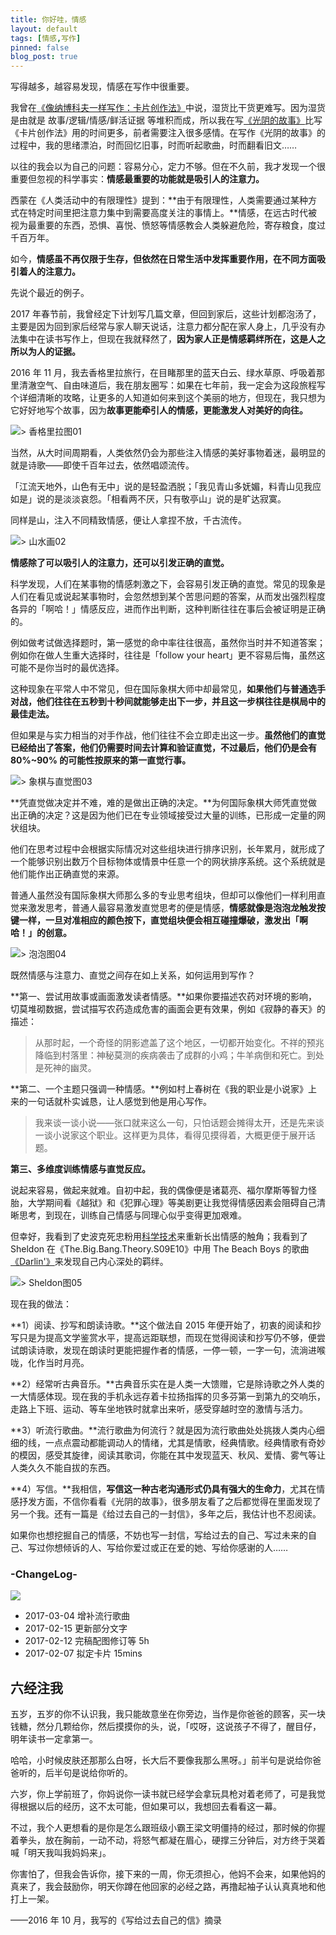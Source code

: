 ```yaml
---
title: 你好哇，情感
layout: default
tags: [情感,写作]
pinned: false
blog_post: true
---
```


写得越多，越容易发现，情感在写作中很重要。

我曾在[《像纳博科夫一样写作：卡片创作法》](http://mp.weixin.qq.com/s?__biz=MzA4MTQ0NDQxNg==&mid=2650639168&idx=1&sn=a612b22c336488479b91505978feab40&chksm=879dc06fb0ea497984d5760371bd8e5c0e6b050a8237c7859f48bdc72141650eab719eb6e7f5#rd)中说，湿货比干货更难写。因为湿货是由就是 故事/逻辑/情感/鲜活证据 等堆积而成，所以我在写[《光阴的故事》](http://mp.weixin.qq.com/s?__biz=MzA4MTQ0NDQxNg==&mid=2650639252&idx=1&sn=bbf78e3ed807f77a04fc9bd10a5d98c6&chksm=879dc0bbb0ea49adf31cb4bb6b3307472f08bdc6d443ee77c3b2bf23929d131315e0dd90e8c1#rd)比写《卡片创作法》用的时间更多，前者需要注入很多感情。在写作《光阴的故事》的过程中，我的思绪漂泊，时而回忆旧事，时而听起歌曲，时而翻看旧文……

以往的我会以为自己的问题：容易分心，定力不够。但在不久前，我才发现一个很重要但忽视的科学事实：**情感最重要的功能就是吸引人的注意力。**

西蒙在《人类活动中的有限理性》提到：**由于有限理性，人类需要通过某种方式在特定时间里把注意力集中到需要高度关注的事情上。**情感，在远古时代被视为最重要的东西，恐惧、喜悦、愤怒等情感教会人类躲避危险，寄存粮食，度过千百万年。

如今，**情感虽不再仅限于生存，但依然在日常生活中发挥重要作用，在不同方面吸引着人的注意力。**

先说个最近的例子。

2017 年春节前，我曾经定下计划写几篇文章，但回到家后，这些计划都泡汤了，主要是因为回到家后经常与家人聊天说话，注意力都分配在家人身上，几乎没有办法集中在读书写作上，但现在我就释然了，**因为家人正是情感羁绊所在，这是人之所以为人的证据。**

2016 年 11 月，我去香格里拉旅行，在目睹那里的蓝天白云、绿水草原、呼吸着那里清澈空气、自由味道后，我在朋友圈写：如果在七年前，我一定会为这段旅程写个详细清晰的攻略，让更多的人知道如何来到这个美丽的地方，但现在，我只想为它好好地写个故事，因为**故事更能牵引人的情感，更能激发人对美好的向往。**

![> 香格里拉图01](http://openmindclub.qiniudn.com/omt/emotional-writing-01.jpg)

当然，从大时间周期看，人类依然仍会为那些注入情感的美好事物着迷，最明显的就是诗歌——即使千百年过去，依然唱颂流传。

「江流天地外，山色有无中」说的是轻盈洒脱；「我见青山多妩媚，料青山见我应如是」说的是淡淡哀怨。「相看两不厌，只有敬亭山」说的是旷达寂寞。

同样是山，注入不同精致情感，便让人拿捏不放，千古流传。

![> 山水画02](http://openmindclub.qiniudn.com/omt/emotional-writing-02.jpg)

**情感除了可以吸引人的注意力，还可以引发正确的直觉。**

科学发现，人们在某事物的情感刺激之下，会容易引发正确的直觉。常见的现象是人们在看见或说起某事物时，会忽然想到某个苦思问题的答案，从而发出强烈程度各异的「啊哈！」情感反应，进而作出判断，这种判断往往在事后会被证明是正确的。

例如做考试做选择题时，第一感觉的命中率往往很高，虽然你当时并不知道答案；例如你在做人生重大选择时，往往是「follow your heart」更不容易后悔，虽然这可能不是你当时的最优选择。

这种现象在平常人中不常见，但在国际象棋大师中却最常见，**如果他们与普通选手对战，他们往往在五秒到十秒间就能够走出下一步，并且这一步棋往往是棋局中的最佳走法。**

但如果是与实力相当的对手作战，他们往往不会立即走出这一步。**虽然他们的直觉已经给出了答案，他们仍需要时间去计算和验证直觉，不过最后，他们仍是会有 80%~90% 的可能性按原来的第一直觉行事。**

![> 象棋与直觉图03](http://openmindclub.qiniudn.com/omt/emotional-writing-03.jpg)

**凭直觉做决定并不难，难的是做出正确的决定。**为何国际象棋大师凭直觉做出正确的决定？这是因为他们已在专业领域接受过大量的训练，已形成一定量的网状组块。

他们在思考过程中会根据实际情况对这些组块进行排序识别，长年累月，就形成了一个能够识别出数万个目标物体或情景中任意一个的网状排序系统。这个系统就是他们能作出正确直觉的来源。

普通人虽然没有国际象棋大师那么多的专业思考组块，但却可以像他们一样利用直觉来激发思考，普通人最容易激发直觉思考的便是情感，**情感就像是泡泡龙触发按键一样，一旦对准相应的颜色按下，直觉组块便会相互碰撞爆破，激发出「啊哈！」的创意。**

![> 泡泡图04](http://openmindclub.qiniudn.com/omt/emotional-writing-04.jpg)

既然情感与注意力、直觉之间存在如上关系，如何运用到写作？

**第一、尝试用故事或画面激发读者情感。**如果你要描述农药对环境的影响，切莫堆砌数据，尝试描写农药造成危害的画面会更有效果，例如《寂静的春天》的描述：

> 从那时起，一个奇怪的阴影遮盖了这个地区，一切都开始变化。不祥的预兆降临到村落里：神秘莫测的疾病袭击了成群的小鸡；牛羊病倒和死亡。到处是死神的幽灵。

**第二、一个主题只强调一种情感。**例如村上春树在《我的职业是小说家》上来的一句话就朴实诚恳，让人感觉到他是用心写作。

> 我来谈一谈小说——张口就来这么一句，只怕话题会摊得太开，还是先来谈一谈小说家这个职业。这样更为具体，看得见摸得着，大概更便于展开话题。

**第三、多维度训练情感与直觉反应。**

说起来容易，做起来就难。自初中起，我的偶像便是诸葛亮、福尔摩斯等智力怪胎，大学期间看《越狱》和《犯罪心理》等美剧更让我觉得情感因素会阻碍自己清晰思考，到现在，训练自己情感与同理心似乎变得更加艰难。

但幸好，我看到了史波克死忠粉用[科学技术](http://mp.weixin.qq.com/s?__biz=MzA4ODM4ODQ3MQ==&mid=2651929462&idx=1&sn=a4841f5e9ce73a24fe6c032fb831ddc8)来重新长出情感的触角；我看到了 Sheldon 在《The.Big.Bang.Theory.S09E10》中用 The Beach Boys 的歌曲[《Darlin'》](http://www.xiami.com/song/xLoQtQd5099)来发现自己内心深处的羁绊。

![> Sheldon图05](http://openmindclub.qiniudn.com/omt/emotional-writing-05.jpg)

现在我的做法：

**1）阅读、抄写和朗读诗歌。**这个做法自 2015 年便开始了，初衷的阅读和抄写只是为提高文学鉴赏水平，提高远距联想，而现在觉得阅读和抄写仍不够，便尝试朗读诗歌，发现在朗读时更能把握作者的情感，一停一顿，一字一句，流淌进喉咙，化作当时月亮。

**2）经常听古典音乐。**古典音乐实在是人类一大馈赠，它是除诗歌之外人类的一大情感体现。现在我的手机永远存着卡拉扬指挥的贝多芬第一到第九的交响乐，走路上下班、运动、等车坐地铁时就拿出来听，感受穿越时空的激情与活力。

**3）听流行歌曲。**流行歌曲为何流行？就是因为流行歌曲处处挑拨人类内心细细的线，一点点震动都能调动人的情绪，尤其是情歌，经典情歌。经典情歌有奇妙的模因，感受其旋律，阅读其歌词，你能在其中发现蓝天、秋风、爱情、雾气等让人类久久不能自拔的东西。

**4）写信。**我相信，**写信这一种古老沟通形式仍具有强大的生命力**，尤其在情感抒发方面，不信你看看《光阴的故事》，很多朋友看了之后都觉得在里面发现了另一个我。还有一篇是《给过去自己的一封信》，多年之后，我估计也不忍阅读。


如果你也想挖掘自己的情感，不妨也写一封信，写给过去的自己、写过未来的自己、写过你想倾诉的人、写给你爱过或正在爱的她、写给你感谢的人……

### -ChangeLog-

![](http://openmindclub.qiniudn.com/omt/CardWriting04.jpg)

- 2017-03-04 增补流行歌曲
- 2017-02-15 更新部分文字
- 2017-02-12 完稿配图修订等 5h
- 2017-02-07 拟定卡片 15mins

## 六经注我

五岁，五岁的你不认识我，我只能故意坐在你旁边，当作是你爸爸的顾客，买一块钱糖，然分几颗给你，然后摸摸你的头，说，「哎呀，这说孩子不得了，醒目仔，明年读书一定拿第一。

哈哈，小时候皮肤还那那么白呀，长大后不要像我那么黑呀。」前半句是说给你爸爸听的，后半句是说给你听的。

六岁，你上学前班了，你妈说你一读书就已经学会拿玩具枪对着老师了，可是我觉得根据以后的经历，这不太可能，但如果可以，我想回去看看这一幕。

不过，我个人更想看的是你是怎么跟班级小霸王梁文明僵持的经过，那时候的你握着拳头，放在胸前，一动不动，将怒气都凝在眉心，硬撑三分钟后，对方终于哭着喊「明天我叫我妈妈来」。

你害怕了，但我会告诉你，接下来的一周，你无须担心，他妈不会来，如果他妈的真来了，我会鼓励你，明天你蹲在他回家的必经之路，再撸起袖子认认真真地和他打上一架。

——2016 年 10 月，我写的《写给过去自己的信》摘录






